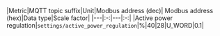 |Metric|MQTT topic suffix|Unit|Modbus address (dec)| Modbus address (hex)|Data type|Scale factor|
|---|:-:|---|:-:|
|Active power regulation|`settings/active_power_regulation`|%|40|28|U_WORD|0.1|
